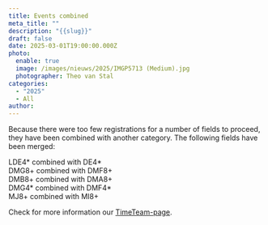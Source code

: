 ```yaml
---
title: Events combined
meta_title: ""
description: "{{slug}}"
draft: false
date: 2025-03-01T19:00:00.000Z
photo:
  enable: true
  image: /images/nieuws/2025/IMGP5713 (Medium).jpg
  photographer: Theo van Stal
categories:
  - "2025"
  - All
author: 
---
```

Because there were too few registrations for a number of fields to proceed, they have been combined with another category. The following fields have been merged:

LDE4* combined with DE4*   
DMG8+ combined with DMF8+   
DMB8+ combined with DMA8+    
DMG4* combined with DMF4*   
MJ8+ combined with MI8+   

Check for more information our [TimeTeam-page](https://regatta.time-team.nl/headoftheriveramstel/2025/entries/events.php).